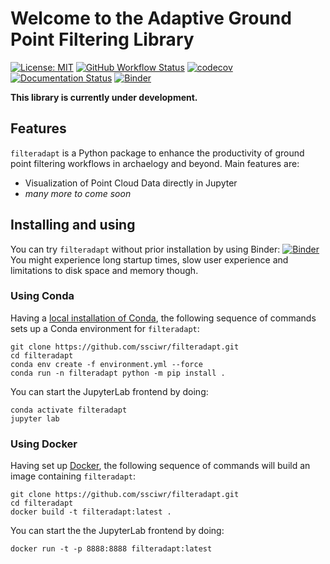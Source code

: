 # Welcome to the Adaptive Ground Point Filtering Library

[![License: MIT](https://img.shields.io/badge/License-MIT-yellow.svg)](https://opensource.org/licenses/MIT)
[![GitHub Workflow Status](https://img.shields.io/github/workflow/status/ssciwr/filteradapt/CI)](https://github.com/ssciwr/filteradapt/actions?query=workflow%3ACI)
[![codecov](https://codecov.io/gh/ssciwr/filteradapt/branch/main/graph/badge.svg?token=ONIG38R74Y)](https://codecov.io/gh/ssciwr/filteradapt)
[![Documentation Status](https://readthedocs.org/projects/filteradapt/badge/)](https://filteradapt.readthedocs.io/)
[![Binder](https://mybinder.org/badge_logo.svg)](https://mybinder.org/v2/gh/ssciwr/filteradapt/main)

**This library is currently under development.**

## Features

`filteradapt` is a Python package to enhance the productivity of ground point filtering workflows in archaelogy and beyond.
Main features are:

* Visualization of Point Cloud Data directly in Jupyter
* *many more to come soon*

## Installing and using

You can try `filteradapt` without prior installation by using Binder: [![Binder](https://mybinder.org/badge_logo.svg)](https://mybinder.org/v2/gh/ssciwr/filteradapt/main)
You might experience long startup times, slow user experience and limitations to disk space and memory though.

### Using Conda

Having a [local installation of Conda](https://conda.io/projects/conda/en/latest/user-guide/install/index.html), the following sequence of commands sets up a Conda environment for `filteradapt`:

```
git clone https://github.com/ssciwr/filteradapt.git
cd filteradapt
conda env create -f environment.yml --force
conda run -n filteradapt python -m pip install .
```

You can start the JupyterLab frontend by doing:

```
conda activate filteradapt
jupyter lab
```

### Using Docker

Having set up [Docker](https://docs.docker.com/get-docker/), the following sequence of commands will build an image containing `filteradapt`:

```
git clone https://github.com/ssciwr/filteradapt.git
cd filteradapt
docker build -t filteradapt:latest .
```

You can start the the JupyterLab frontend by doing:

```
docker run -t -p 8888:8888 filteradapt:latest
```
